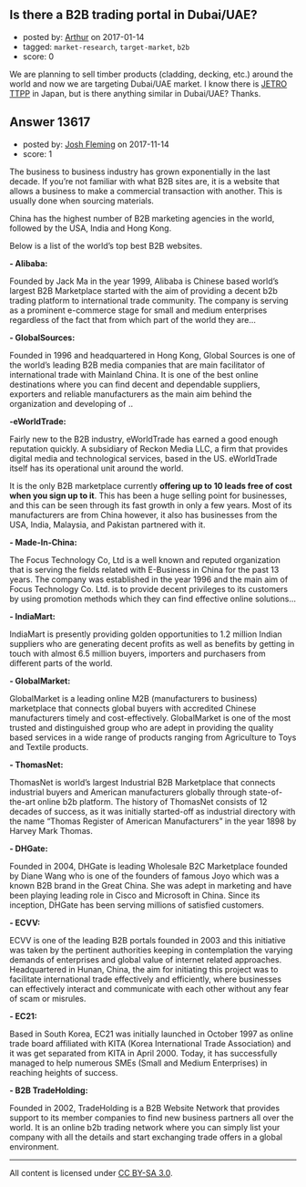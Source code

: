 ## Is there a B2B trading portal in Dubai/UAE?

- posted by: [Arthur](https://stackexchange.com/users/471242/arthur) on 2017-01-14
- tagged: `market-research`, `target-market`, `b2b`
- score: 0

We are planning to sell timber products (cladding, decking, etc.) around the world and now we are targeting Dubai/UAE market. I know there is [JETRO TTPP][1] in Japan, but is there anything similar in Dubai/UAE? Thanks.


  [1]: https://www.jetro.go.jp/ttppoas/


## Answer 13617

- posted by: [Josh Fleming](https://stackexchange.com/users/12244919/josh-fleming) on 2017-11-14
- score: 1

The business to business industry has grown exponentially in the last decade. If you’re not familiar with what B2B sites are, it is a website that allows a business to make a commercial transaction with another. This is usually done when sourcing materials.

China has the highest number of B2B marketing agencies in the world, followed by the USA, India and Hong Kong.

Below is a list of the world’s top best B2B websites.

**- Alibaba:** 

Founded by Jack Ma in the year 1999, Alibaba is Chinese based world’s largest B2B Marketplace started with the aim of providing a decent b2b trading platform to international trade community. The company is serving as a prominent e-commerce stage for small and medium enterprises regardless of the fact that from which part of the world they are...

**- GlobalSources:** 

Founded in 1996 and headquartered in Hong Kong, Global Sources is one of the world’s leading B2B media companies that are main facilitator of international trade with Mainland China. It is one of the best online destinations where you can find decent and dependable suppliers, exporters and reliable manufacturers as the main aim behind the organization and developing of ..

**-eWorldTrade:** 

Fairly new to the B2B industry, eWorldTrade has earned a good enough reputation quickly. A subsidiary of Reckon Media LLC, a firm that provides digital media and technological services, based in the US. eWorldTrade itself has its operational unit around the world.

It is the only B2B marketplace currently **offering up to 10 leads free of cost when you sign up to it**. This has been a huge selling point for businesses, and this can be seen through its fast growth in only a few years. Most of its manufacturers are from China however, it also has businesses from the USA, India, Malaysia, and Pakistan partnered with it.

**- Made-In-China:** 

The Focus Technology Co, Ltd is a well known and reputed organization that is serving the fields related with E-Business in China for the past 13 years. The company was established in the year 1996 and the main aim of Focus Technology Co. Ltd. is to provide decent privileges to its customers by using promotion methods which they can find effective online solutions...

**- IndiaMart:** 

IndiaMart is presently providing golden opportunities to 1.2 million Indian suppliers who are generating decent profits as well as benefits by getting in touch with almost 6.5 million buyers, importers and purchasers from different parts of the world.

**- GlobalMarket:** 

GlobalMarket is a leading online M2B (manufacturers to business) marketplace that connects global buyers with accredited Chinese manufacturers timely and cost-effectively. GlobalMarket is one of the most trusted and distinguished group who are adept in providing the quality based services in a wide range of products ranging from Agriculture to Toys and Textile products.

**- ThomasNet:** 

ThomasNet is world’s largest Industrial B2B Marketplace that connects industrial buyers and American manufacturers globally through state-of-the-art online b2b platform. The history of ThomasNet consists of 12 decades of success, as it was initially started-off as industrial directory with the name “Thomas Register of American Manufacturers” in the year 1898 by Harvey Mark Thomas.

**- DHGate:** 

Founded in 2004, DHGate is leading Wholesale B2C Marketplace founded by Diane Wang who is one of the founders of famous Joyo which was a known B2B brand in the Great China. She was adept in marketing and have been playing leading role in Cisco and Microsoft in China. Since its inception, DHGate has been serving millions of satisfied customers.

**- ECVV:** 

ECVV is one of the leading B2B portals founded in 2003 and this initiative was taken by the pertinent authorities keeping in contemplation the varying demands of enterprises and global value of internet related approaches. Headquartered in Hunan, China, the aim for initiating this project was to facilitate international trade effectively and efficiently, where businesses can effectively interact and communicate with each other without any fear of scam or misrules.

**- EC21:** 

Based in South Korea, EC21 was initially launched in October 1997 as online trade board affiliated with KITA (Korea International Trade Association) and it was get separated from KITA in April 2000. Today, it has successfully managed to help numerous SMEs (Small and Medium Enterprises) in reaching heights of success.

**- B2B TradeHolding:** 

Founded in 2002, TradeHolding is a B2B Website Network that provides support to its member companies to find new business partners all over the world. It is an online b2b trading network where you can simply list your company with all the details and start exchanging trade offers in a global environment.




---

All content is licensed under [CC BY-SA 3.0](https://creativecommons.org/licenses/by-sa/3.0/).
